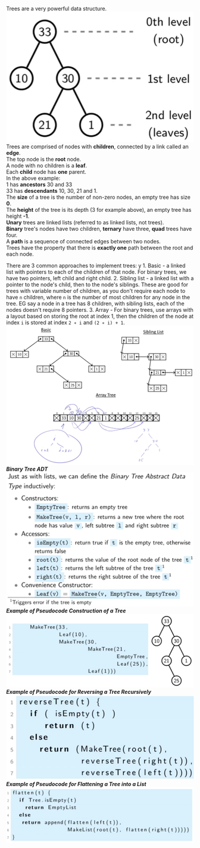 Trees are a very powerful data structure.  
![](Images/chrome_NrWKE6muwT.png)  
Trees are comprised of nodes with **children**, connected by a link called an **edge**.  
The top node is the **root** node.  
A node with no children is a **leaf**.  
Each **child** node has **one** parent.  
In the above example:  
	1 has **ancestors** 30 and 33  
	33 has **descendants** 10, 30, 21 and 1.  
The **size** of a tree is the number of non-zero nodes, an empty tree has size **0**.  
The **height** of the tree is its depth (3 for example above), an empty tree has height **-1**.  
**Unary** trees are linked lists (referred to as linked lists, not trees).  
**Binary** tree's nodes have two children, **ternary** have three, **quad** trees have four.  
A **path** is a sequence of connected edges between two nodes.  
Trees have the property that there is **exactly one** path between the root and each node.  
  
There are 3 common approaches to implement trees:  y
	1. Basic - a linked list with pointers to each of the children of that node. For binary trees, we have two pointers, left child and right child.
	2. Sibling list - a linked list with a pointer to the node's child, then to the node's siblings. These are good for trees with variable number of children, as you don't require each node to have `n` children, where `n` is the number of most children for any node in the tree. EG say a node in a tree has 8 children, with sibling lists, each of the nodes doesn't require 8 pointers.
	3. Array - For binary trees, use arrays with a layout based on storing the root at index 1, then the children of the node at index `i` is stored at index `2 ∗ i` and `(2 ∗ i) + 1`.
![](Images/Pasted%20image%2020221017131934.png)
***Binary Tree ADT***
![](Images/chrome_Z9rD0N5vBT.png)
***Example of Pseudocode Construction of a Tree***
![](Images/chrome_fWDnPvCipc.png)
***Example of Pseudocode for Reversing a Tree Recursively***
![](Images/chrome_L1Y67XnMYc.png)
***Example of Pseudocode for Flattening a Tree into a List***
![](Images/chrome_cm3moxNgm6.png)
